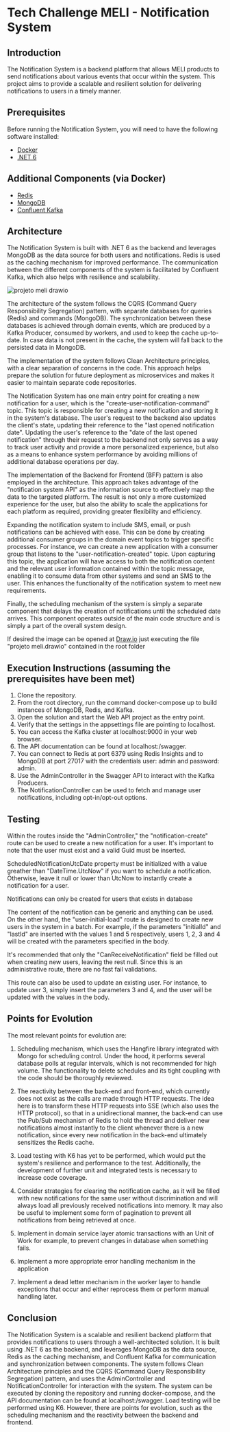 # Tech Challenge MELI - Notification System

## Introduction
The Notification System is a backend platform that allows MELI products to send notifications about various events that occur within the system. 
This project aims to provide a scalable and resilient solution for delivering notifications to users in a timely manner.

## Prerequisites
Before running the Notification System, you will need to have the following software installed:
- [Docker](https://www.docker.com/)
- [.NET 6](https://dotnet.microsoft.com/download/dotnet/6.0)

## Additional Components (via Docker)
- [Redis](https://redis.io/)
- [MongoDB](https://www.mongodb.com/)
- [Confluent Kafka](https://www.confluent.io/platform/kafka/)

## Architecture
The Notification System is built with .NET 6 as the backend and leverages MongoDB as the data source for both users and notifications. Redis is used as the caching mechanism for improved performance. The communication between the different components of the system is facilitated by Confluent Kafka, which also helps with resilience and scalability.

![projeto meli drawio](https://user-images.githubusercontent.com/124640248/218335242-f7e5f7ac-748f-4c7a-a3f2-fab35f38142d.png)

The architecture of the system follows the CQRS (Command Query Responsibility Segregation) pattern, with separate databases for queries (Redis) and commands (MongoDB). The synchronization between these databases is achieved through domain events, which are produced by a Kafka Producer, consumed by workers, and used to keep the cache up-to-date. In case data is not present in the cache, the system will fall back to the persisted data in MongoDB.

The implementation of the system follows Clean Architecture principles, with a clear separation of concerns in the code. This approach helps prepare the solution for future deployment as microservices and makes it easier to maintain separate code repositories.

The Notification System has one main entry point for creating a new notification for a user, which is the "create-user-notification-command" topic. This topic is responsible for creating a new notification and storing it in the system's database. The user's request to the backend also updates the client's state, updating their reference to the "last opened notification date".
Updating the user's reference to the "date of the last opened notification" through their request to the backend not only serves as a way to track user activity and provide a more personalized experience, but also as a means to enhance system performance by avoiding millions of additional database operations per day.


The implementation of the Backend for Frontend (BFF) pattern is also employed in the architecture. This approach takes advantage of the "notification system API" as the information source to effectively map the data to the targeted platform. The result is not only a more customized experience for the user, but also the ability to scale the applications for each platform as required, providing greater flexibility and efficiency.

Expanding the notification system to include SMS, email, or push notifications can be achieved with ease. This can be done by creating additional consumer groups in the domain event topics to trigger specific processes. For instance, we can create a new application with a consumer group that listens to the "user-notification-created" topic. Upon capturing this topic, the application will have access to both the notification content and the relevant user information contained within the topic message, enabling it to consume data from other systems and send an SMS to the user. This enhances the functionality of the notification system to meet new requirements.

Finally, the scheduling mechanism of the system is simply a separate component that delays the creation of notifications until the scheduled date arrives. This component operates outside of the main code structure and is simply a part of the overall system design.

If desired the image can be opened at [Draw.io](https://draw.io) just executing the file "projeto meli.drawio" contained in the root folder

## Execution Instructions (assuming the prerequisites have been met)
1. Clone the repository.
2. From the root directory, run the command docker-compose up to build instances of MongoDB, Redis, and Kafka.
3. Open the solution and start the Web API project as the entry point.
4. Verify that the settings in the appsettings file are pointing to localhost.
5. You can access the Kafka cluster at localhost:9000 in your web browser.
6. The API documentation can be found at localhost:<port>/swagger.
7. You can connect to Redis at port 6379 using Redis Insights and to MongoDB at port 27017 with the credentials user: admin and password: admin.
8. Use the AdminController in the Swagger API to interact with the Kafka Producers.
9. The NotificationController can be used to fetch and manage user notifications, including opt-in/opt-out options.

## Testing
Within the routes inside the "AdminController," the "notification-create" route can be used to create a new notification for a user. It's important to note that the user must exist and a valid Guid must be inserted. 

ScheduledNotificationUtcDate property must be initialized with a value greather than "DateTime.UtcNow" if you want to schedule a notification. Otherwise, leave it null or lower than
UtcNow to instantly create a notification for a user.

Notifications can only be created for users that exists in database

The content of the notification can be generic and anything can be used. On the other hand, the "user-initial-load" route is designed to create new users in the system in a batch. For example, if the parameters "initialId" and "lastId" are inserted with the values 1 and 5 respectively, users 1, 2, 3 and 4 will be created with the parameters specified in the body. 

It's recommended that only the "CanReceiveNotification" field be filled out when creating new users, leaving the rest null. Since this is an administrative route, there are no fast fail validations. 

This route can also be used to update an existing user. For instance, to update user 3, simply insert the parameters 3 and 4, and the user will be updated with the values in the body.

## Points for Evolution
The most relevant points for evolution are:

1. Scheduling mechanism, which uses the Hangfire library integrated with Mongo for scheduling control. Under the hood, it performs several database polls at regular intervals, which is not recommended for high volume. The functionality to delete schedules and its tight coupling with the code should be thoroughly reviewed.

2. The reactivity between the back-end and front-end, which currently does not exist as the calls are made through HTTP requests. The idea here is to transform these HTTP requests into SSE (which also uses the HTTP protocol), so that in a unidirectional manner, the back-end can use the Pub/Sub mechanism of Redis to hold the thread and deliver new notifications almost instantly to the client whenever there is a new notification, since every new notification in the back-end ultimately sensitizes the Redis cache.

3. Load testing with K6 has yet to be performed, which would put the system's resilience and performance to the test. Additionally, the development of further unit and integrated tests is necessary to increase code coverage.

4. Consider strategies for clearing the notification cache, as it will be filled with new notifications for the same user without discrimination and will always load all previously received notifications into memory. It may also be useful to implement some form of pagination to prevent all notifications from being retrieved at once.

5. Implement in domain service layer atomic transactions with an Unit of Work for example, to prevent changes in database when something fails.

6. Implement a more appropriate error handling mechanism in the application

7. Implement a dead letter mechanism in the worker layer to handle exceptions that occur and either reprocess them or perform manual handling later.

## Conclusion
The Notification System is a scalable and resilient backend platform that provides notifications to users through a well-architected solution. It is built using .NET 6 as the backend, and leverages MongoDB as the data source, Redis as the caching mechanism, and Confluent Kafka for communication and synchronization between components. The system follows Clean Architecture principles and the CQRS (Command Query Responsibility Segregation) pattern, and uses the AdminController and NotificationController for interaction with the system. The system can be executed by cloning the repository and running docker-compose, and the API documentation can be found at localhost:<port>/swagger. Load testing will be performed using K6. However, there are points for evolution, such as the scheduling mechanism and the reactivity between the backend and frontend.
